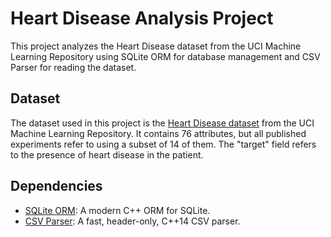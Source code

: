 # Heart Disease Analysis Project

This project analyzes the Heart Disease dataset from the UCI Machine Learning Repository using SQLite ORM for database management and CSV Parser for reading the dataset.

## Dataset

The dataset used in this project is the [Heart Disease dataset](https://archive.ics.uci.edu/dataset/45/heart+disease) from the UCI Machine Learning Repository. It contains 76 attributes, but all published experiments refer to using a subset of 14 of them. The "target" field refers to the presence of heart disease in the patient.

## Dependencies

- [SQLite ORM](https://github.com/fnc12/sqlite_orm/blob/master/README.md): A modern C++ ORM for SQLite.
- [CSV Parser](https://github.com/AriaFallah/csv-parser/blob/master/README.md): A fast, header-only, C++14 CSV parser.
